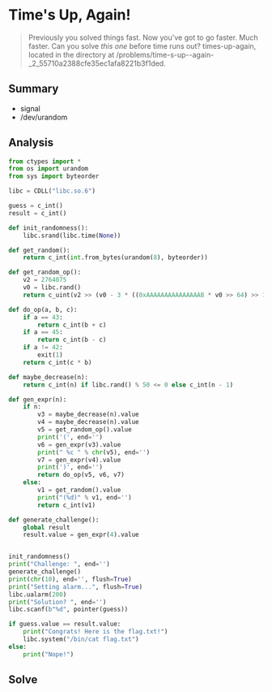 # Time's Up, Again!
> Previously you solved things fast. Now you've got to go faster. Much faster. Can you solve *this one* before time runs out? times-up-again, located in the directory at /problems/time-s-up--again-_2_55710a2388cfe35ec1afa8221b3f1ded.

## Summary
* signal
* /dev/urandom

## Analysis
``` python
from ctypes import *
from os import urandom
from sys import byteorder

libc = CDLL("libc.so.6")

guess = c_int()
result = c_int()

def init_randomness():
    libc.srand(libc.time(None))

def get_random():
    return c_int(int.from_bytes(urandom(8), byteorder))

def get_random_op():
    v2 = 2764075
    v0 = libc.rand()
    return c_uint(v2 >> (v0 - 3 * ((0xAAAAAAAAAAAAAAAB * v0 >> 64) >> 1)) * 8 & 0xff)

def do_op(a, b, c):
    if a == 43:
        return c_int(b + c)
    if a == 45:
        return c_int(b - c)
    if a != 42:
        exit(1)
    return c_int(c * b)

def maybe_decrease(n):
    return c_int(n) if libc.rand() % 50 <= 0 else c_int(n - 1)

def gen_expr(n):
    if n:
        v3 = maybe_decrease(n).value
        v4 = maybe_decrease(n).value
        v5 = get_random_op().value
        print('(', end='')
        v6 = gen_expr(v3).value
        print(" %c " % chr(v5), end='')
        v7 = gen_expr(v4).value
        print(')', end='')
        return do_op(v5, v6, v7)
    else:
        v1 = get_random().value
        print("(%d)" % v1, end='')
        return c_int(v1)

def generate_challenge():
    global result
    result.value = gen_expr(4).value


init_randomness()
print("Challenge: ", end='')
generate_challenge()
print(chr(10), end='', flush=True)
print("Setting alarm...", flush=True)
libc.ualarm(200)
print("Solution? ", end='')
libc.scanf(b"%d", pointer(guess))

if guess.value == result.value:
    print("Congrats! Here is the flag.txt!")
    libc.system("/bin/cat flag.txt")
else:
    print("Nope!")
```

## Solve
